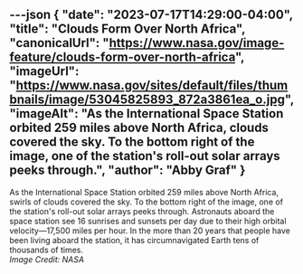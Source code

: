 ---json
{
  "date": "2023-07-17T14:29:00-04:00",
  "title": "Clouds Form Over North Africa",
  "canonicalUrl": "https://www.nasa.gov/image-feature/clouds-form-over-north-africa",
  "imageUrl": "https://www.nasa.gov/sites/default/files/thumbnails/image/53045825893_872a3861ea_o.jpg",
  "imageAlt": "As the International Space Station orbited 259 miles above North Africa, clouds covered the sky. To the bottom right of the image, one of the station's roll-out solar arrays peeks through.",
  "author": "Abby Graf"
}
---

As the International Space Station orbited 259 miles above North Africa, swirls of clouds covered the sky. To the bottom right of the image, one of the station's roll-out solar arrays peeks through. Astronauts aboard the space station see 16 sunrises and sunsets per day due to their high orbital velocity—17,500 miles per hour. In the more than 20 years that people have been living aboard the station, it has circumnavigated Earth tens of thousands of times.  
_Image Credit: NASA_
